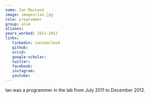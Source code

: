 ```yaml
---
name: Ian MacLeod
image: images/ian.jpg
role: programmer
group: alum
aliases:
years_worked: 2011-2012
links:
   linkedin: iancmacleod
   github:
   orcid: 
   google-scholar:
   twitter:
   facebook:
   instagram: 
   youtube:
---
```


Ian was a programmer in the lab from July 2011 to December 2012.